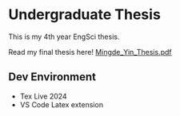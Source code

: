 # Undergraduate Thesis

This is my 4th year EngSci thesis.

Read my final thesis here!
[Mingde_Yin_Thesis.pdf](https://github.com/user-attachments/files/15996544/Mingde_Yin_Thesis.pdf)

## Dev Environment
* Tex Live 2024
* VS Code Latex extension

